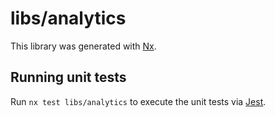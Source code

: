 # libs/analytics

This library was generated with [Nx](https://nx.dev).

## Running unit tests

Run `nx test libs/analytics` to execute the unit tests via [Jest](https://jestjs.io).
